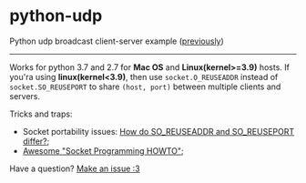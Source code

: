 # python-udp
Python udp broadcast client-server example ([previously](https://gist.github.com/ninedraft/7c47282f8b53ac015c1e326fffb664b5))

---

Works for python 3.7 and 2.7 for **Mac OS** and **Linux(kernel>=3.9)** hosts. If you'ra using **linux(kernel<3.9)**, then use `socket.O_REUSEADDR` instead of `socket.SO_REUSEPORT` to share `(host, port)` between multiple clients and servers.

Tricks and traps:

+ Socket portability issues: [How do SO_REUSEADDR and SO_REUSEPORT differ?](https://stackoverflow.com/questions/14388706/how-do-so-reuseaddr-and-so-reuseport-differ);
+ [Awesome "Socket Programming HOWTO"](https://docs.python.org/3/howto/sockets.html);

Have a question? [Make an issue :3](https://github.com/ninedraft/python-udp/issues/new)